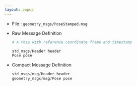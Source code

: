 ```yaml
---
layout: popup
---
```


- File : `geometry_msgs/PoseStamped.msg`
- Raw Message Definition

  ```py
  # A Pose with reference coordinate frame and timestamp

  std_msgs/Header header
  Pose pose
  ```

- Compact Message Definition

  ```c
  std_msgs/msg/Header header
  geometry_msgs/msg/Pose pose
  ```

